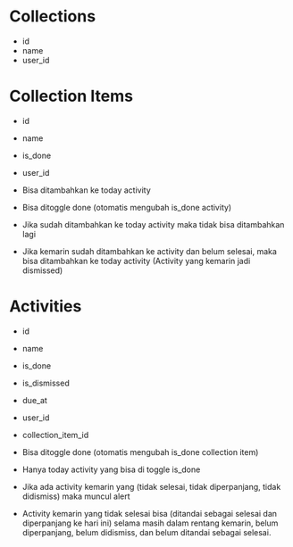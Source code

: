 # Collections

- id
- name
- user_id

# Collection Items

- id
- name
- is_done
- user_id

- Bisa ditambahkan ke today activity
- Bisa ditoggle done (otomatis mengubah is_done activity)
- Jika sudah ditambahkan ke today activity maka tidak bisa ditambahkan lagi
- Jika kemarin sudah ditambahkan ke activity dan belum selesai, maka bisa ditambahkan ke today activity (Activity yang kemarin jadi dismissed)

# Activities

- id
- name
- is_done
- is_dismissed
- due_at
- user_id
- collection_item_id

- Bisa ditoggle done (otomatis mengubah is_done collection item)
- Hanya today activity yang bisa di toggle is_done
- Jika ada activity kemarin yang (tidak selesai, tidak diperpanjang, tidak didismiss) maka muncul alert
- Activity kemarin yang tidak selesai bisa (ditandai sebagai selesai dan diperpanjang ke hari ini) selama masih dalam rentang kemarin, belum diperpanjang, belum didismiss, dan belum ditandai sebagai selesai.
